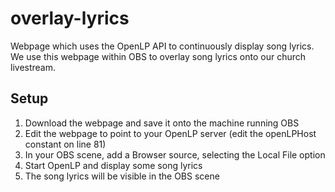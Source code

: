 # overlay-lyrics

Webpage which uses the OpenLP API to continuously display song lyrics. We use this webpage within
OBS to overlay song lyrics onto our church livestream.

## Setup

1. Download the webpage and save it onto the machine running OBS
2. Edit the webpage to point to your OpenLP server (edit the openLPHost constant on line 81)
3. In your OBS scene, add a Browser source, selecting the Local File option
4. Start OpenLP and display some song lyrics
5. The song lyrics will be visible in the OBS scene
